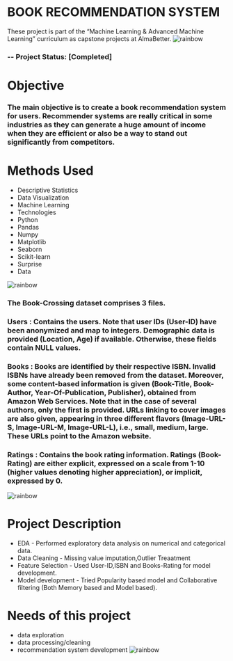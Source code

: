 # BOOK RECOMMENDATION SYSTEM
These project is part of the “Machine Learning & Advanced Machine Learning” curriculum as capstone projects at AlmaBetter.
![rainbow](https://user-images.githubusercontent.com/75175373/154290945-b070d8cf-0a54-45ba-b187-cbf58908640a.png)


### -- Project Status: [Completed]
# Objective
### The main objective is to create a book recommendation system for users. Recommender systems are really critical in some industries as they can generate a huge amount of income when they are efficient or also be a way to stand out significantly from competitors.

# Methods Used
* Descriptive Statistics
* Data Visualization
* Machine Learning
* Technologies
* Python
* Pandas
* Numpy
* Matplotlib
* Seaborn
* Scikit-learn
* Surprise
* Data

![rainbow](https://user-images.githubusercontent.com/75175373/154290742-cdfa71f3-a7f4-4d4b-96ee-2431af136320.png)

### The Book-Crossing dataset comprises 3 files.

### Users : Contains the users. Note that user IDs (User-ID) have been anonymized and map to integers. Demographic data is provided (Location, Age) if available. Otherwise, these fields contain NULL values.
### Books : Books are identified by their respective ISBN. Invalid ISBNs have already been removed from the dataset. Moreover, some content-based information is given (Book-Title, Book-Author, Year-Of-Publication, Publisher), obtained from Amazon Web Services. Note that in the case of several authors, only the first is provided. URLs linking to cover images are also given, appearing in three different flavors (Image-URL-S, Image-URL-M, Image-URL-L), i.e., small, medium, large. These URLs point to the Amazon website.
### Ratings : Contains the book rating information. Ratings (Book-Rating) are either explicit, expressed on a scale from 1-10 (higher values denoting higher appreciation), or implicit, expressed by 0.

![rainbow](https://user-images.githubusercontent.com/75175373/154290760-09f4edd6-ed81-4a51-9451-e99389e0a52e.png)


# Project Description
* EDA - Performed exploratory data analysis on numerical and categorical data.
* Data Cleaning - Missing value imputation,Outlier Treaatment
* Feature Selection - Used User-ID,ISBN and Books-Rating for model development.
* Model development - Tried Popularity based model and Collaborative filtering (Both Memory based and Model based).

# Needs of this project
* data exploration
* data processing/cleaning
* recommendation system development
![rainbow](https://user-images.githubusercontent.com/75175373/154290653-8c5b4535-5e4c-4ae3-9c54-d2bfd81d4099.png)
